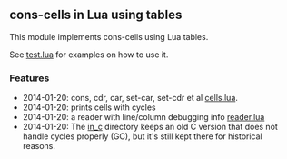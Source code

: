 ## cons-cells in Lua using tables

This module implements cons-cells using Lua tables.

See [test.lua](test.lua) for examples on how to use it.

### Features

* 2014-01-20: cons, cdr, car, set-car, set-cdr et al [cells.lua](cells.lua).
* 2014-01-20: prints cells with cycles
* 2014-01-20: a reader with line/column debugging info [reader.lua](reader.lua)
* 2014-01-20: The [in_c](in_c) directory keeps an old C version that does not handle cycles properly (GC), but it's still kept there for historical reasons.
